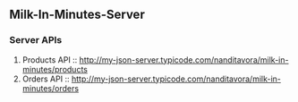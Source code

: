 ## Milk-In-Minutes-Server

### Server APIs

1. Products API :: http://my-json-server.typicode.com/nanditavora/milk-in-minutes/products
2. Orders API :: http://my-json-server.typicode.com/nanditavora/milk-in-minutes/orders